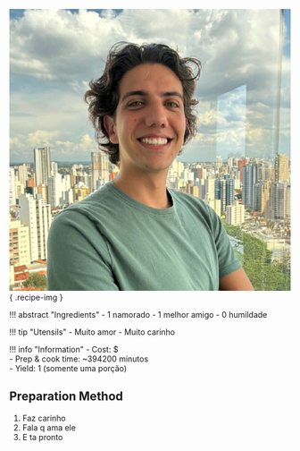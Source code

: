 ![Giovanni É Lindo](../images/giovanni-e-lindo.jpg){ .recipe-img }

!!! abstract "Ingredients"
    - 1 namorado
    - 1 melhor amigo
    - 0 humildade

!!! tip "Utensils"
    - Muito amor
    - Muito carinho

!!! info "Information"
    - Cost: $  
    - Prep & cook time: ~394200 minutos  
    - Yield: 1 (somente uma porção)  

## Preparation Method

1. Faz carinho
2. Fala q ama ele
3. E ta pronto
